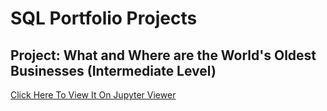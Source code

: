 # SQL Portfolio Projects

## Project: What and Where are the World's Oldest Businesses (Intermediate Level)

[Click Here To View It On Jupyter Viewer](https://nbviewer.org/github/AbdallahNasserr/SQL_Portfolio_Projects/blob/main/notebook.ipynb)
